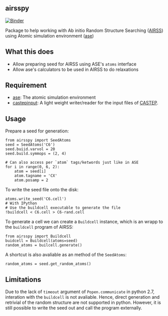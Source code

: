 airsspy
---------
[![Binder](https://mybinder.org/badge_logo.svg)](https://mybinder.org/v2/gl/bz1%2Fairsspy/master)

Package to help working with Ab initio Random Structure Searching ([AIRSS](https://www.mtg.msm.cam.ac.uk/Codes/AIRSS))
using Atomic simulation environment ([ase](https://wiki.fysik.dtu.dk/ase/))


What this does
--------------
* Allow preparing seed for AIRSS using ASE's `atoms` interface
* Allow ase's calculators to be used in AIRSS to do relaxations


Requirement
-----------
* [ase](https://wiki.fysik.dtu.dk/ase/): The atomic simulation environment
* [castepinput](https://gitlab.com/bz1/castepinput): A light weight writer/reader for the input files of [CASTEP](www.caste.org).

Usage
-----
Prepare a seed for generation:
```
from airsspy import SeedAtoms
seed = SeedAtoms('C6')
seed.buiid.varvol = 20
seed.build.symmops = (2, 4)

# Can also access per `atom` tags/ketwords just like in ASE
for i in range(0, 6, 2):
    atom = seed[i]
    atom.tagname = 'CX'
    atom.posamp = 2
```

To write the seed file onto the disk:
```
atoms.write_seed('C6.cell')
# With IPython
# Use the buildcell executable to generate the file
!buildcell < C6.cell > C6-rand.cell
```

To generate a cell we can create a `Buildcell` instance,
which is an wrapp to the `buildcell` program of AIRSS:

```
from airsspy import Buildcell
buidcell = Buildcell(atoms=seed)
random_atoms = builcell.generate()
```

A shortcut is also avaliable as an method of the `SeedAtoms`:
```
random_atoms = seed.get_random_atoms()
```

Limitations
-----------
Due to the lack of `timeout` argument of `Popen.communicate` in python 2.7,
interation with the `buildcell` is not avaliable. Hence, direct generation and 
retrivial of the random structure are not supported in python. However, it is 
still possible to write the seed out and call the program externally.
